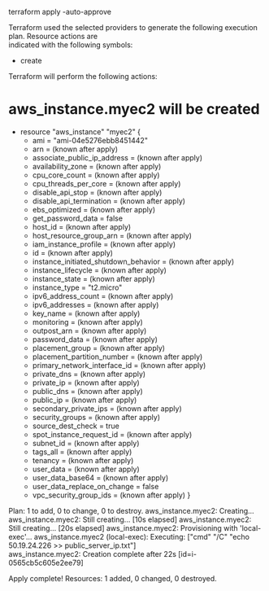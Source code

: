 terraform apply -auto-approve

Terraform used the selected providers to generate the following execution plan. Resource actions are  
indicated with the following symbols:

- create

Terraform will perform the following actions:

# aws_instance.myec2 will be created

- resource "aws_instance" "myec2" {
  - ami = "ami-04e5276ebb8451442"
  - arn = (known after apply)
  - associate_public_ip_address = (known after apply)
  - availability_zone = (known after apply)
  - cpu_core_count = (known after apply)
  - cpu_threads_per_core = (known after apply)
  - disable_api_stop = (known after apply)
  - disable_api_termination = (known after apply)
  - ebs_optimized = (known after apply)
  - get_password_data = false
  - host_id = (known after apply)
  - host_resource_group_arn = (known after apply)
  - iam_instance_profile = (known after apply)
  - id = (known after apply)
  - instance_initiated_shutdown_behavior = (known after apply)
  - instance_lifecycle = (known after apply)
  - instance_state = (known after apply)
  - instance_type = "t2.micro"
  - ipv6_address_count = (known after apply)
  - ipv6_addresses = (known after apply)
  - key_name = (known after apply)
  - monitoring = (known after apply)
  - outpost_arn = (known after apply)
  - password_data = (known after apply)
  - placement_group = (known after apply)
  - placement_partition_number = (known after apply)
  - primary_network_interface_id = (known after apply)
  - private_dns = (known after apply)
  - private_ip = (known after apply)
  - public_dns = (known after apply)
  - public_ip = (known after apply)
  - secondary_private_ips = (known after apply)
  - security_groups = (known after apply)
  - source_dest_check = true
  - spot_instance_request_id = (known after apply)
  - subnet_id = (known after apply)
  - tags_all = (known after apply)
  - tenancy = (known after apply)
  - user_data = (known after apply)
  - user_data_base64 = (known after apply)
  - user_data_replace_on_change = false
  - vpc_security_group_ids = (known after apply)
    }

Plan: 1 to add, 0 to change, 0 to destroy.
aws_instance.myec2: Creating...
aws_instance.myec2: Still creating... [10s elapsed]
aws_instance.myec2: Still creating... [20s elapsed]
aws_instance.myec2: Provisioning with 'local-exec'...
aws_instance.myec2 (local-exec): Executing: ["cmd" "/C" "echo 50.19.24.226 >> public_server_ip.txt"]  
aws_instance.myec2: Creation complete after 22s [id=i-0565cb5c605e2ee79]

Apply complete! Resources: 1 added, 0 changed, 0 destroyed.
